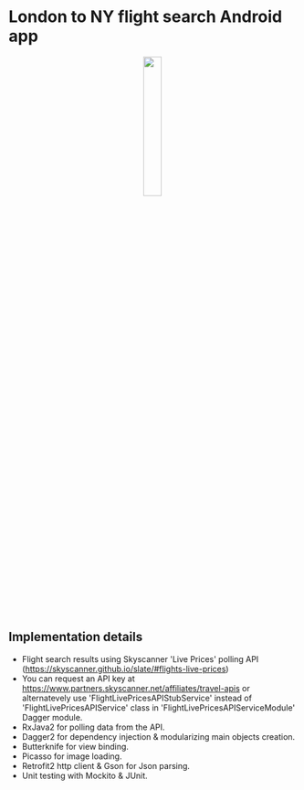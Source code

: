 # London to NY flight search Android app


<p align="center">
<img src="https://github.com/jorgelandazuri/flight-search/blob/master/app/flight_search.gif" width="25%" height="25%"/>
</p>


## Implementation details

- Flight search results using Skyscanner 'Live Prices' polling API  (https://skyscanner.github.io/slate/#flights-live-prices)
- You can request an API key at https://www.partners.skyscanner.net/affiliates/travel-apis or alternatevely use 'FlightLivePricesAPIStubService' instead of 'FlightLivePricesAPIService' class in 'FlightLivePricesAPIServiceModule' Dagger module. 
- RxJava2 for polling data from the API.
- Dagger2 for dependency injection & modularizing main objects creation.
- Butterknife for view binding.
- Picasso for image loading.
- Retrofit2 http client & Gson for Json parsing.
- Unit testing with Mockito & JUnit.



